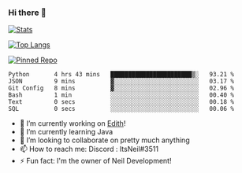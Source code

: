 ### Hi there 👋

[![Stats](https://github-readme-stats.vercel.app/api?username=ItsNeil17&show_icons=true&theme=discord_old_blurple)](https://github.com/ItsNeil17)

[![Top Langs](https://github-readme-stats.vercel.app/api/top-langs/?username=ItsNeil17&theme=discord_old_blurple)](https://github.com/ItsNeil17)

[![Pinned Repo](https://github-readme-stats.vercel.app/api/pin/?username=NeilDevelopment&repo=BeepBoopBot&theme=discord_old_blurple)](https://github.com/NeilDevelopment/BeepBoopBot)
<!--START_SECTION:waka-->

```text
Python       4 hrs 43 mins   ███████████████████████▒░   93.21 %
JSON         9 mins          ▓░░░░░░░░░░░░░░░░░░░░░░░░   03.17 %
Git Config   8 mins          ▓░░░░░░░░░░░░░░░░░░░░░░░░   02.96 %
Bash         1 min           ░░░░░░░░░░░░░░░░░░░░░░░░░   00.40 %
Text         0 secs          ░░░░░░░░░░░░░░░░░░░░░░░░░   00.18 %
SQL          0 secs          ░░░░░░░░░░░░░░░░░░░░░░░░░   00.06 %
```

<!--END_SECTION:waka-->
- 🔭 I’m currently working on [Edith](https://github.com/NeilDevelopment/Edith)!
- 🌱 I’m currently learning Java
- 👯 I’m looking to collaborate on pretty much anything
- 📫 How to reach me: Discord : ItsNeil#3511
- ⚡ Fun fact: I'm the owner of Neil Development!
